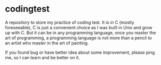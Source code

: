 # codingtest
A repository to store my practice of coding test. It is in C (mostly foreseeable), C is just a convenient choice as I was built in Unix and grow up with C. But it can be in any programming language, once you master the art of programming, a programming language is not more than  a pencil to an artist who master in the art of painting.

If you found bug or have better idea about some improvement, please ping me, so I can learn and be better on it.
